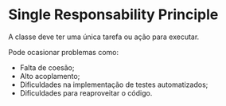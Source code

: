 
<h1>Single Responsability Principle</h1>

<p>A classe deve ter uma única tarefa ou ação para executar.</p>

<p>Pode ocasionar problemas como:</p>
<ul>
  <li>Falta de coesão;</li>
  <li>Alto acoplamento;</li>
  <li>Dificuldades na implementação de testes automatizados;</li>
  <li>Dificuldades para reaproveitar o código.</li>
</ul>
